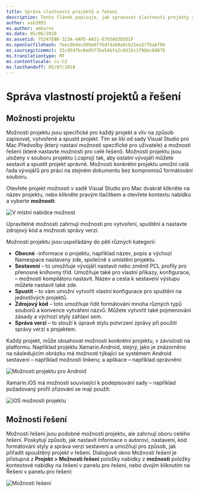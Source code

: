 ```yaml
---
title: Správa vlastností projektů a řešení
description: Tento článek popisuje, jak spravovat vlastnosti projekty a řešení v sadě Visual Studio pro Mac
author: asb3993
ms.author: amburns
ms.date: 05/06/2018
ms.assetid: 75247EB8-323A-4AFD-A451-6703A03D5D1F
ms.openlocfilehash: 7eec0bdecd09a0776df4ab0a9cb21ea37fbabf0b
ms.sourcegitcommit: 33c954fbc8e05f7ba54bfa2c0d1bc1f9bbc68876
ms.translationtype: MT
ms.contentlocale: cs-CZ
ms.lasthandoff: 05/07/2018
---
```

# <a name="managing-project-and-solution-properties"></a>Správa vlastností projektů a řešení

## <a name="project-options"></a>Možnosti projektu

Možnosti projektu jsou specifické pro každý projekt a vliv na způsob zapisovat, vytvořené a spustit projekt. Tím se liší od sady Visual Studio pro Mac Předvolby (který nastaví možnosti specifické pro uživatele) a možnosti řešení (které nastavte možnosti pro celé řešení). Možnosti projektu jsou uloženy v souboru projektu (.csproj) tak, aby ostatní vývojáři můžete sestavit a spustit projekt správně. Možnosti konkrétní projektu umožní celá řada vývojářů pro práci na stejném dokumentu bez kompromisů formátování souboru.

Otevřete projekt možnosti v sadě Visual Studio pro Mac dvakrát klikněte na název projektu, nebo klikněte pravým tlačítkem a otevřete kontextu nabídku a vyberte **možnosti**:

 ![V místní nabídce možnost](media/projects-and-solutions-image2.png)

Upravitelné možnosti zahrnují možnosti pro vytvoření, spuštění a nastavte zdrojový kód a možnosti správy verzí.

Možnosti projektu jsou uspořádány do pěti různých kategorií:

* **Obecné** -informace o projektu, například název, popis a výchozí Namespace nastaveny zde, společně s umístění projektu.
* **Sestavení** – to umožňuje vývojáři nastavit nebo změnit PCL profily pro přenosné knihovny tříd. Umožňuje také pro vlastní příkazy, konfigurace, – možnosti kompilátoru nastavit. Název a cesta k sestavení výstupu můžete nastavit také zde.
* **Spustit** – to vám umožní vytvořit vlastní konfigurace pro spuštění na jednotlivých projektů.
* **Zdrojový kód** – toto umožňuje řídit formátování mnoha různých typů souborů a konvence vytváření názvů. Můžete vytvořit také pojmenování zásady a výchozí styly záhlaví sem.
* **Správa verzí** – to slouží k úpravě stylu potvrzení zprávy při použití správy verzí s projektem.

Každý projekt, může obsahovat možnosti konkrétní projektu, v závislosti na platformu. Například projektu Xamarin.Android, stejný, jako je znázorněno na následujícím obrázku má možnosti týkající se systémem Android sestavení – například možnosti linkeru; a aplikace – například oprávnění:

 ![Možnosti projektu pro Android](media/projects-and-solutions-image5.png)

Xamarin.iOS má možnosti související k podepisování sady – například požadovaný profil zřizování se mají použít:

 ![iOS možnosti projektu](media/projects-and-solutions-image6.png)

## <a name="solution-options"></a>Možnosti řešení 

Možnosti řešení jsou podobné možnosti projektu, ale zahrnují oboru celého řešení. Poskytují způsob, jak nastavit informace o autorovi, nastavení, kód formátování styly a správa verzí sestavení a umožňují pro způsob, jak přiřadit spouštěný projekt v řešení.  Dialogové okno Možnosti řešení je přístupná z **Projekt > Možnosti řešení** položky nabídky z **možnosti** položky kontextové nabídky na řešení v panelu pro řešení, nebo dvojím kliknutím na Řešení v panelu pro řešení:

 ![Možnosti řešení](media/projects-and-solutions-image7.png)
